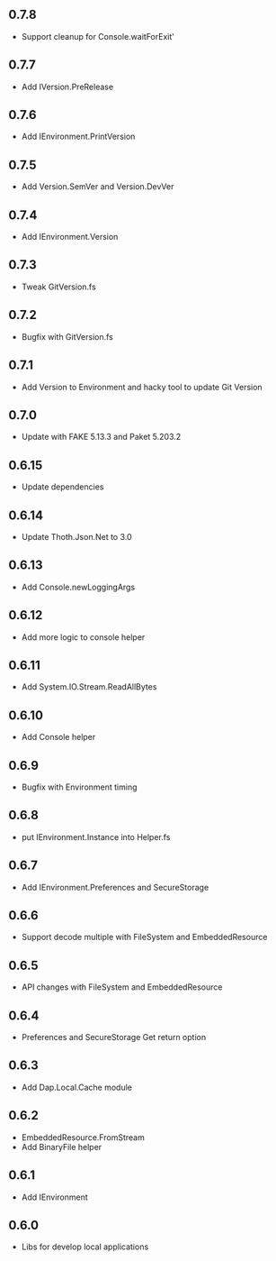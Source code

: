 ## 0.7.8
* Support cleanup for Console.waitForExit'

## 0.7.7
* Add IVersion.PreRelease

## 0.7.6
* Add IEnvironment.PrintVersion

## 0.7.5
* Add Version.SemVer and Version.DevVer

## 0.7.4
* Add IEnvironment.Version

## 0.7.3
* Tweak GitVersion.fs

## 0.7.2
* Bugfix with GitVersion.fs

## 0.7.1
* Add Version to Environment and hacky tool to update Git Version

## 0.7.0
* Update with FAKE 5.13.3 and Paket 5.203.2

## 0.6.15
* Update dependencies

## 0.6.14
* Update Thoth.Json.Net to 3.0

## 0.6.13
* Add Console.newLoggingArgs

## 0.6.12
* Add more logic to console helper

## 0.6.11
* Add System.IO.Stream.ReadAllBytes

## 0.6.10
* Add Console helper

## 0.6.9
* Bugfix with Environment timing

## 0.6.8
* put IEnvironment.Instance into Helper.fs

## 0.6.7
* Add IEnvironment.Preferences and SecureStorage

## 0.6.6
* Support decode multiple with FileSystem and EmbeddedResource

## 0.6.5
* API changes with FileSystem and EmbeddedResource

## 0.6.4
* Preferences and SecureStorage Get return option

## 0.6.3
* Add Dap.Local.Cache module

## 0.6.2
* EmbeddedResource.FromStream
* Add BinaryFile helper

## 0.6.1
* Add IEnvironment

## 0.6.0
* Libs for develop local applications